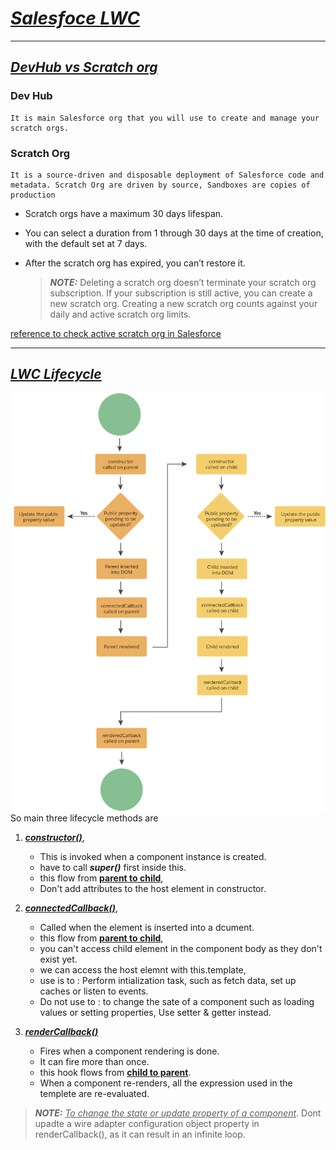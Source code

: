 # **_<ins>Salesfoce LWC</ins>_**

---

## **_<ins>DevHub vs Scratch org</ins>_**

### **Dev Hub**

    It is main Salesforce org that you will use to create and manage your scratch orgs.

### **Scratch Org**

    It is a source-driven and disposable deployment of Salesforce code and metadata. Scratch Org are driven by source, Sandboxes are copies of production

- Scratch orgs have a maximum 30 days lifespan.
- You can select a duration from 1 through 30 days at the time of creation, with the default set at 7 days.
- After the scratch org has expired, you can’t restore it.

  > **_NOTE:_** Deleting a scratch org doesn’t terminate your scratch org subscription. If your subscription is still active, you can create a new scratch org. Creating a new scratch org counts against your daily and active scratch org limits.

[reference to check active scratch org in Salesforce](https://help.salesforce.com/s/articleView?id=sf.sfdx_dev_scratch_orgs_view_lex.htm&type=5)

---

## **_<ins>LWC Lifecycle<ins>_**

![this LWC lifecycle diagram](./doc/LWC_Lifecycle.png)
So main three lifecycle methods are

1.  **_<ins>constructor()<ins>_**,

    - This is invoked when a component instance is created.
    - have to call **_super()_** first inside this.
    - this flow from **<ins>parent to child<ins>**,
    - Don't add attributes to the host element in constructor.

2.  **_<ins>connectedCallback()<ins>_**,

    - Called when the element is inserted into a dcument.
    - this flow from **<ins>parent to child<ins>**,
    - you can't access child element in the component body as they don't exist yet.
    - we can access the host elemnt with this.template,
    - use is to : Perform intialization task, such as fetch data, set up caches or listen to events.
    - Do not use to : to change the sate of a component such as loading values or setting properties, Use setter & getter instead.

3.  **_<ins>renderCallback()<ins>_**
    - Fires when a component rendering is done.
    - It can fire more than once.
    - this hook flows from **<ins>child to parent<ins>**.
    - When a component re-renders, all the expression used in the templete are re-evaluated.

> **_NOTE:_** _<ins>To change the state or update property of a component<ins>_. Dont upadte a wire adapter configuration object property in renderCallback(), as it can result in an infinite loop.
